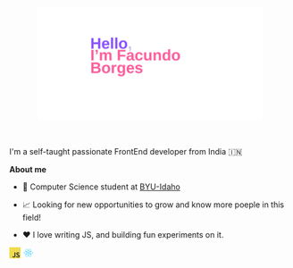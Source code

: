 <p align="center"><a href="https://borgesfacundo.github.io"><img width="80%" alt="Hello, I'm Facundo Borges!" src="images/heading.png" /></a></p>

<br />

I'm a self-taught passionate FrontEnd developer from India 🇮🇳

**About me**

- 💼 Computer Science student at [BYU-Idaho]()

- 📈 Looking for new opportunities to grow and know more poeple in this field!

- ❤️ I love writing JS, and building fun experiments on it.

<code><img height="20" alt="javascript" src="https://raw.githubusercontent.com/github/explore/80688e429a7d4ef2fca1e82350fe8e3517d3494d/topics/javascript/javascript.png"></code>
<code><img height="20" alt="react" src="https://raw.githubusercontent.com/github/explore/80688e429a7d4ef2fca1e82350fe8e3517d3494d/topics/react/react.png"></code>  
